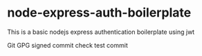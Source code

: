 # node-express-auth-boilerplate

This is a basic nodejs express authentication boilerplate using jwt

Git GPG signed commit check test commit
